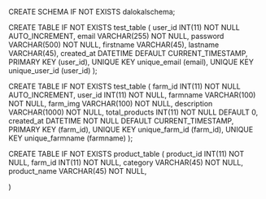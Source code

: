 CREATE SCHEMA IF NOT EXISTS dalokalschema;

CREATE TABLE IF NOT EXISTS test_table (
    user_id INT(11) NOT NULL AUTO_INCREMENT,
    email VARCHAR(255) NOT NULL,
    password VARCHAR(500) NOT NULL,
    firstname VARCHAR(45),
    lastname VARCHAR(45),
    created_at DATETIME DEFAULT CURRENT_TIMESTAMP,
    PRIMARY KEY (user_id),
    UNIQUE KEY unique_email (email),
    UNIQUE KEY unique_user_id (user_id)
);

CREATE TABLE IF NOT EXISTS test_table (
    farm_id INT(11) NOT NULL AUTO_INCREMENT,
    user_id INT(11) NOT NULL,
    farmname VARCHAR(100) NOT NULL,
    farm_img VARCHAR(100) NOT NULL,
    description VARCHAR(1000) NOT NULL,
    total_products INT(11) NOT NULL DEFAULT 0,
    created_at DATETIME NOT NULL DEFAULT CURRENT_TIMESTAMP,
    PRIMARY KEY (farm_id),
    UNIQUE KEY unique_farm_id (farm_id),
    UNIQUE KEY unique_farmname (farmname)
);

CREATE TABLE IF NOT EXISTS product_table (
    product_id INT(11) NOT NULL,
    farm_id INT(11) NOT NULL,
    category VARCHAR(45) NOT NULL,
    product_name VARCHAR(45) NOT NULL,
    
)